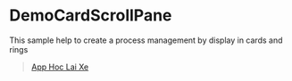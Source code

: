 # DemoCardScrollPane

This sample help to create a process management by display in cards and rings

<blockquote class="imgur-embed-pub" lang="en" data-id="a/khwKl"><a href="//imgur.com/khwKl">App Hoc Lai Xe</a></blockquote><script async src="//s.imgur.com/min/embed.js" charset="utf-8"></script>
